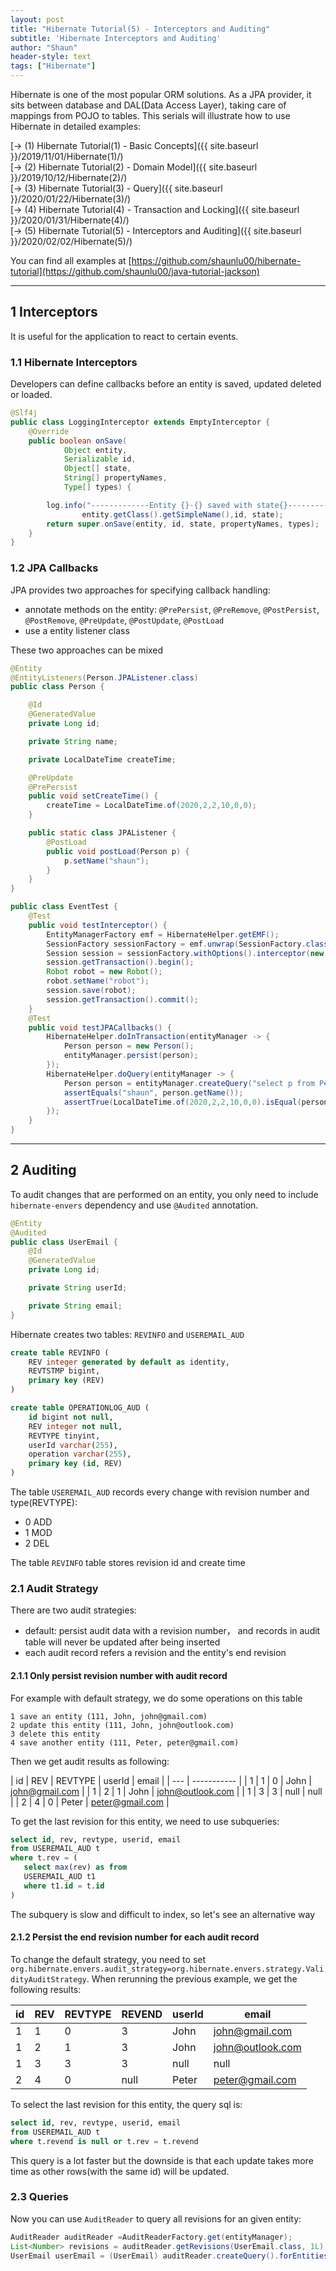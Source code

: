 ```yaml
---
layout: post
title: "Hibernate Tutorial(5) - Interceptors and Auditing"
subtitle: 'Hibernate Interceptors and Auditing'
author: "Shaun"
header-style: text
tags: ["Hibernate"]
---
```


Hibernate is one of the most popular ORM solutions. As a JPA provider, it sits between database and DAL(Data Access
Layer), taking care of mappings from POJO to tables.
This serials will illustrate how to use Hibernate in detailed examples:

[-> (1) Hibernate Tutorial(1) - Basic Concepts]({{ site.baseurl }}/2019/11/01/Hibernate(1)/)  
[-> (2) Hibernate Tutorial(2) - Domain Model]({{ site.baseurl }}/2019/10/12/Hibernate(2)/)  
[-> (3) Hibernate Tutorial(3) - Query]({{ site.baseurl }}/2020/01/22/Hibernate(3)/)  
[-> (4) Hibernate Tutorial(4) - Transaction and Locking]({{ site.baseurl }}/2020/01/31/Hibernate(4)/)  
[-> (5) Hibernate Tutorial(5) - Interceptors and Auditing]({{ site.baseurl }}/2020/02/02/Hibernate(5)/)  
    

You can find all examples at [https://github.com/shaunlu00/hibernate-tutorial](https://github.com/shaunlu00/java-tutorial-jackson)

---
## 1 Interceptors
It is useful for the application to react to certain events.
### 1\.1 Hibernate Interceptors
Developers can define callbacks before an entity is saved, updated deleted or loaded.
```java
@Slf4j
public class LoggingInterceptor extends EmptyInterceptor {
    @Override
    public boolean onSave(
            Object entity,
            Serializable id,
            Object[] state,
            String[] propertyNames,
            Type[] types) {

        log.info("-------------Entity {}-{} saved with state{}-------------",
                entity.getClass().getSimpleName(),id, state);
        return super.onSave(entity, id, state, propertyNames, types);
    }
}
```
### 1\.2 JPA Callbacks
JPA provides two approaches for specifying callback handling:
- annotate methods on the entity: `@PrePersist`, `@PreRemove`, `@PostPersist`, `@PostRemove`, `@PreUpdate`, `@PostUpdate`, `@PostLoad`
- use a entity listener class  

These two approaches can be mixed
```java
@Entity
@EntityListeners(Person.JPAListener.class)
public class Person {

    @Id
    @GeneratedValue
    private Long id;

    private String name;

    private LocalDateTime createTime;

    @PreUpdate
    @PrePersist
    public void setCreateTime() {
        createTime = LocalDateTime.of(2020,2,2,10,0,0);
    }

    public static class JPAListener {
        @PostLoad
        public void postLoad(Person p) {
            p.setName("shaun");
        }
    }
}

public class EventTest {
    @Test
    public void testInterceptor() {
        EntityManagerFactory emf = HibernateHelper.getEMF();
        SessionFactory sessionFactory = emf.unwrap(SessionFactory.class);
        Session session = sessionFactory.withOptions().interceptor(new LoggingInterceptor()).openSession();
        session.getTransaction().begin();
        Robot robot = new Robot();
        robot.setName("robot");
        session.save(robot);
        session.getTransaction().commit();
    }
    @Test
    public void testJPACallbacks() {
        HibernateHelper.doInTransaction(entityManager -> {
            Person person = new Person();
            entityManager.persist(person);
        });
        HibernateHelper.doQuery(entityManager -> {
            Person person = entityManager.createQuery("select p from Person p", Person.class).getSingleResult();
            assertEquals("shaun", person.getName());
            assertTrue(LocalDateTime.of(2020,2,2,10,0,0).isEqual(person.getCreateTime()));
        });
    }
}
```

---
## 2 Auditing
To audit changes that are performed on an entity, you only need to include `hibernate-envers` dependency 
and use `@Audited` annotation.  
```java
@Entity
@Audited
public class UserEmail {
    @Id
    @GeneratedValue
    private Long id;

    private String userId;

    private String email;
}
```
Hibernate creates two tables: `REVINFO` and `USEREMAIL_AUD`
```sql
create table REVINFO (
    REV integer generated by default as identity,
    REVTSTMP bigint,
    primary key (REV)
)

create table OPERATIONLOG_AUD (
    id bigint not null,
    REV integer not null,
    REVTYPE tinyint,
    userId varchar(255),
    operation varchar(255),
    primary key (id, REV)   
)
```
The table `USEREMAIL_AUD` records every change with revision number and type(REVTYPE):
- 0 ADD
- 1 MOD
- 2 DEL  

The table `REVINFO` table stores revision id and create time
### 2\.1 Audit Strategy
There are two audit strategies:
- default: persist audit data with a revision number， and records in audit table will never be updated after being inserted
- each audit record refers a revision and the entity's end revision  

#### 2\.1\.1 Only persist revision number with audit record
For example with default strategy, we do some operations on this table
```
1 save an entity (111, John, john@gmail.com)
2 update this entity (111, John, john@outlook.com)
3 delete this entity
4 save another entity (111, Peter, peter@gmail.com)
```
Then we get audit results as following: 

| id | REV | REVTYPE | userId | email |
| --- | ----------- |
| 1 | 1 | 0 | John | john@gmail.com |
| 1 | 2 | 1 | John | john@outlook.com |
| 1 | 3 | 3 | null | null |
| 2 | 4 | 0 | Peter | peter@gmail.com |

To get the last revision for this entity, we need to use subqueries: 
```sql
select id, rev, revtype, userid, email
from USEREMAIL_AUD t
where t.rev = (
   select max(rev) as from 
   USEREMAIL_AUD t1 
   where t1.id = t.id
)
```
The subquery is slow and difficult to index, so let's see an alternative way
#### 2\.1\.2 Persist the end revision number for each audit record
To change the default strategy, you need to set `org.hibernate.envers.audit_strategy=org.hibernate.envers.strategy.ValidityAuditStrategy`. 
When rerunning the previous example, we get the following results:  

| id | REV | REVTYPE | REVEND | userId | email |
| --- | --- | --- | --- | --- | --- |
| 1 | 1 | 0 | 3 | John | john@gmail.com |
| 1 | 2 | 1 | 3 | John | john@outlook.com |
| 1 | 3 | 3 | 3 | null | null |
| 2 | 4 | 0 | null | Peter | peter@gmail.com |

To select the last revision for this entity, the query sql is:
```sql
select id, rev, revtype, userid, email
from USEREMAIL_AUD t
where t.revend is null or t.rev = t.revend
```
This query is a lot faster but the downside is that each update takes more time 
as other rows(with the same id) will be updated.
### 2\.3 Queries
Now you can use `AuditReader` to query all revisions for an given entity:
```java
AuditReader auditReader =AuditReaderFactory.get(entityManager);
List<Number> revisions = auditReader.getRevisions(UserEmail.class, 1L);
UserEmail userEmail = (UserEmail) auditReader.createQuery().forEntitiesAtRevision(UserEmail.class, revisions.get(0)).getSingleResult();
```